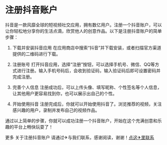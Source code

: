 # 注册抖音账户

抖音是一款风靡全球的短视频社交应用，拥有数亿用户。注册一个抖音账户，可以让你轻松地分享你的生活点滴，欣赏他人的创意作品。以下是注册抖音账户的简单步骤：

1. 下载并安装抖音应用
   在应用商店中搜索“抖音”并下载安装，或者扫描官方渠道提供的二维码进行下载。

2. 注册账号
   打开抖音应用，选择“注册”按钮，可以选择手机号、微信、QQ等方式进行注册。输入手机号码后，会收到验证码，输入验证码后即可设置密码并完成注册。

3. 完善个人信息
   注册成功后，可以上传头像、填写昵称、个性签名等个人信息，让其他用户更容易找到你，也可以展示出自己的个性。

4. 开始使用抖音
   注册完成后，你就可以开始使用抖音了。浏览推荐的视频，关注感兴趣的用户，录制并发布自己的视频作品。

通过以上简单的步骤，你就可以成功注册一个抖音账户，开始在这个充满创意和乐趣的平台上畅快玩耍了！

更多 关于注册抖音账户 请通过✈与我们联系，感谢阅读，谢谢！[点这✈里联系](https://ads.k02.cc)